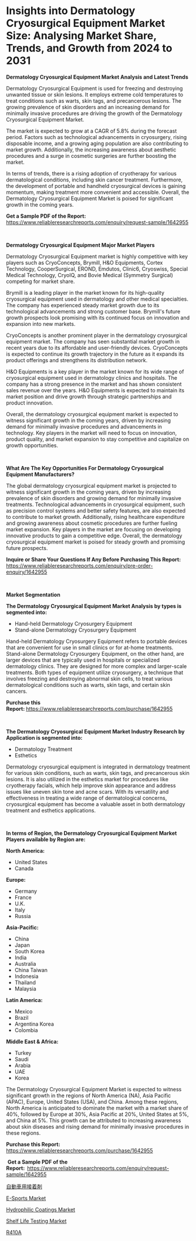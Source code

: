 <p><h1>Insights into Dermatology Cryosurgical Equipment Market Size: Analysing Market Share, Trends, and Growth from 2024 to 2031</h1></p><p><strong>Dermatology Cryosurgical Equipment Market Analysis and Latest Trends</strong></p>
<p><p>Dermatology Cryosurgical Equipment is used for freezing and destroying unwanted tissue or skin lesions. It employs extreme cold temperatures to treat conditions such as warts, skin tags, and precancerous lesions. The growing prevalence of skin disorders and an increasing demand for minimally invasive procedures are driving the growth of the Dermatology Cryosurgical Equipment Market.</p><p>The market is expected to grow at a CAGR of 5.8% during the forecast period. Factors such as technological advancements in cryosurgery, rising disposable income, and a growing aging population are also contributing to market growth. Additionally, the increasing awareness about aesthetic procedures and a surge in cosmetic surgeries are further boosting the market.</p><p>In terms of trends, there is a rising adoption of cryotherapy for various dermatological conditions, including skin cancer treatment. Furthermore, the development of portable and handheld cryosurgical devices is gaining momentum, making treatment more convenient and accessible. Overall, the Dermatology Cryosurgical Equipment Market is poised for significant growth in the coming years.</p></p>
<p><strong>Get a Sample PDF of the Report:&nbsp;</strong> <a href="https://www.reliableresearchreports.com/enquiry/request-sample/1642955">https://www.reliableresearchreports.com/enquiry/request-sample/1642955</a></p>
<p>&nbsp;</p>
<p><strong>Dermatology Cryosurgical Equipment Major Market Players</strong></p>
<p><p>Dermatology Cryosurgical Equipment market is highly competitive with key players such as CryoConcepts, Brymill, H&O Equipments, Cortex Technology, CooperSurgical, EROND, Emdutos, Clinic6, Cryoswiss, Special Medical Technology, CryoIQ, and Bovie Medical (Symmetry Surgical) competing for market share.</p><p>Brymill is a leading player in the market known for its high-quality cryosurgical equipment used in dermatology and other medical specialties. The company has experienced steady market growth due to its technological advancements and strong customer base. Brymill's future growth prospects look promising with its continued focus on innovation and expansion into new markets.</p><p>CryoConcepts is another prominent player in the dermatology cryosurgical equipment market. The company has seen substantial market growth in recent years due to its affordable and user-friendly devices. CryoConcepts is expected to continue its growth trajectory in the future as it expands its product offerings and strengthens its distribution network.</p><p>H&O Equipments is a key player in the market known for its wide range of cryosurgical equipment used in dermatology clinics and hospitals. The company has a strong presence in the market and has shown consistent sales revenue over the years. H&O Equipments is expected to maintain its market position and drive growth through strategic partnerships and product innovation.</p><p>Overall, the dermatology cryosurgical equipment market is expected to witness significant growth in the coming years, driven by increasing demand for minimally invasive procedures and advancements in technology. Key players in the market will need to focus on innovation, product quality, and market expansion to stay competitive and capitalize on growth opportunities.</p></p>
<p>&nbsp;</p>
<p><strong>What Are The Key Opportunities For Dermatology Cryosurgical Equipment Manufacturers?</strong></p>
<p><p>The global dermatology cryosurgical equipment market is projected to witness significant growth in the coming years, driven by increasing prevalence of skin disorders and growing demand for minimally invasive treatments. Technological advancements in cryosurgical equipment, such as precision control systems and better safety features, are also expected to contribute to market growth. Additionally, rising healthcare expenditure and growing awareness about cosmetic procedures are further fueling market expansion. Key players in the market are focusing on developing innovative products to gain a competitive edge. Overall, the dermatology cryosurgical equipment market is poised for steady growth and promising future prospects.</p></p>
<p><strong>Inquire or Share Your Questions If Any Before Purchasing This Report:</strong> <a href="https://www.reliableresearchreports.com/enquiry/pre-order-enquiry/1642955">https://www.reliableresearchreports.com/enquiry/pre-order-enquiry/1642955</a></p>
<p>&nbsp;</p>
<p><strong>Market Segmentation</strong></p>
<p><strong>The Dermatology Cryosurgical Equipment Market Analysis by types is segmented into:</strong></p>
<p><ul><li>Hand-held Dermatology Cryosurgery Equipment</li><li>Stand-alone Dermatology Cryosurgery Equipment</li></ul></p>
<p><p>Hand-held Dermatology Cryosurgery Equipment refers to portable devices that are convenient for use in small clinics or for at-home treatments. Stand-alone Dermatology Cryosurgery Equipment, on the other hand, are larger devices that are typically used in hospitals or specialized dermatology clinics. They are designed for more complex and larger-scale treatments. Both types of equipment utilize cryosurgery, a technique that involves freezing and destroying abnormal skin cells, to treat various dermatological conditions such as warts, skin tags, and certain skin cancers.</p></p>
<p><strong>Purchase this Report:&nbsp;</strong><a href="https://www.reliableresearchreports.com/purchase/1642955">https://www.reliableresearchreports.com/purchase/1642955</a></p>
<p>&nbsp;</p>
<p><strong>The Dermatology Cryosurgical Equipment Market Industry Research by Application is segmented into:</strong></p>
<p><ul><li>Dermatology Treatment</li><li>Esthetics</li></ul></p>
<p><p>Dermatology cryosurgical equipment is integrated in dermatology treatment for various skin conditions, such as warts, skin tags, and precancerous skin lesions. It is also utilized in the esthetics market for procedures like cryotherapy facials, which help improve skin appearance and address issues like uneven skin tone and acne scars. With its versatility and effectiveness in treating a wide range of dermatological concerns, cryosurgical equipment has become a valuable asset in both dermatology treatment and esthetics applications.</p></p>
<p>&nbsp;</p>
<p><strong>In terms of Region, the Dermatology Cryosurgical Equipment Market Players available by Region are:</strong></p>
<p>
    <p> <strong> North America: </strong>
        <ul>
            <li>United States</li>
            <li>Canada</li>
        </ul>
        </p> 
    <p> <strong> Europe: </strong>
        <ul>
            <li>Germany</li>
            <li>France</li>
            <li>U.K.</li>
            <li>Italy</li>
            <li>Russia</li>
        </ul>
        </p> 
    <p> <strong> Asia-Pacific: </strong>
        <ul>
            <li>China</li>
            <li>Japan</li>
            <li>South Korea</li>
            <li>India</li>
            <li>Australia</li>
            <li>China Taiwan</li>
            <li>Indonesia</li>
            <li>Thailand</li>
            <li>Malaysia</li>
        </ul>
        </p> 
    <p> <strong> Latin America: </strong>
        <ul>
            <li>Mexico</li>
            <li>Brazil</li>
            <li>Argentina Korea</li>
            <li>Colombia</li>
        </ul>
        </p> 
    <p> <strong> Middle East & Africa: </strong>
        <ul>
            <li>Turkey</li>
            <li>Saudi</li>
            <li>Arabia</li>
            <li>UAE</li>
            <li>Korea</li>
        </ul>
    </p>
    </p>
<p><p>The Dermatology Cryosurgical Equipment Market is expected to witness significant growth in the regions of North America (NA), Asia Pacific (APAC), Europe, United States (USA), and China. Among these regions, North America is anticipated to dominate the market with a market share of 40%, followed by Europe at 30%, Asia Pacific at 20%, United States at 5%, and China at 5%. This growth can be attributed to increasing awareness about skin diseases and rising demand for minimally invasive procedures in these regions.</p></p>
<p><strong>Purchase this Report: </strong><a href="https://www.reliableresearchreports.com/purchase/1642955">https://www.reliableresearchreports.com/purchase/1642955</a></p>
<p>&nbsp;<strong>Get a Sample PDF of the Report:&nbsp;&nbsp;</strong><a href="https://www.reliableresearchreports.com/enquiry/request-sample/1642955">https://www.reliableresearchreports.com/enquiry/request-sample/1642955</a></p>
<p><strong></strong></p>
<p><p><a href="https://medium.com/@lubmix/%E8%87%AA%E5%8B%95%E8%BB%8A%E7%94%A8%E6%8E%A5%E7%9D%80%E5%89%A4%E5%B8%82%E5%A0%B4-%E5%B8%82%E5%A0%B4%E3%82%B7%E3%82%A7%E3%82%A2-%E5%B8%82%E5%A0%B4%E3%83%88%E3%83%AC%E3%83%B3%E3%83%89-%E3%81%8A%E3%82%88%E3%81%B3%E5%B0%86%E6%9D%A5%E3%81%AE%E6%88%90%E9%95%B7%E3%82%92%E6%8E%A2%E3%82%8B-3e6cfbb33639">自動車用接着剤</a></p><p><a href="https://natural-crush-b99.notion.site/E-Sports-Market-with-the-goal-of-estimating-the-market-size-and-future-growth-potential-of-various-m-c2520f33285c4ae9b1a93635f4933fe4">E-Sports Market</a></p><p><a href="https://view.publitas.com/reportprime-1/hydrophilic-coatings-market-research-report-forecasted-for-period-from-2024-2031-by-market-type-market-application-and-region/">Hydrophilic Coatings Market</a></p><p><a href="https://view.publitas.com/reportprime-1/shelf-life-testing-market-analysis-and-market-size-global-industry-overview-market-segmentation-and-forecast-2024-to-2031/">Shelf Life Testing Market</a></p><p><a href="https://medium.com/@brenzgnarento/r410a-%EC%8B%9C%EC%9E%A5-%EA%B7%9C%EB%AA%A8-%EC%8B%9C%EC%9E%A5-%EC%A0%84%EB%A7%9D-%EB%B0%8F-%EC%8B%9C%EC%9E%A5-%EC%98%88%EC%B8%A1-2024%EB%85%84%EB%B6%80%ED%84%B0-2031%EB%85%84%EA%B9%8C%EC%A7%80-8f1bf5122f9d">R410A</a></p></p>